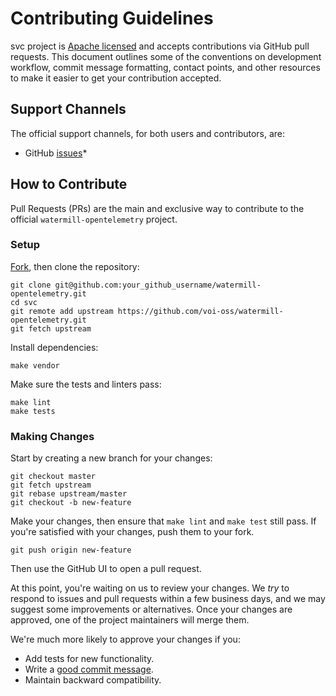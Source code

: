 # Contributing Guidelines

svc project is [Apache licensed](LICENSE.md) and accepts contributions via
GitHub pull requests. This document outlines some of the conventions on
development workflow, commit message formatting, contact points, and other
resources to make it easier to get your contribution accepted.


## Support Channels

The official support channels, for both users and contributors, are:

- GitHub [issues](https://github.com/voi-oss/watermill-opentelemetry/issues)*


## How to Contribute

Pull Requests (PRs) are the main and exclusive way to contribute to the
official `watermill-opentelemetry` project.


### Setup

[Fork][fork], then clone the repository:

```
git clone git@github.com:your_github_username/watermill-opentelemetry.git
cd svc
git remote add upstream https://github.com/voi-oss/watermill-opentelemetry.git
git fetch upstream
```

Install dependencies:

```
make vendor
```

Make sure the tests and linters pass:

```
make lint
make tests
```


### Making Changes

Start by creating a new branch for your changes:

```
git checkout master
git fetch upstream
git rebase upstream/master
git checkout -b new-feature
```

Make your changes, then ensure that `make lint` and `make test` still pass. If
you're satisfied with your changes, push them to your fork.

```
git push origin new-feature
```

Then use the GitHub UI to open a pull request.

At this point, you're waiting on us to review your changes. We *try* to respond
to issues and pull requests within a few business days, and we may suggest some
improvements or alternatives. Once your changes are approved, one of the
project maintainers will merge them.

We're much more likely to approve your changes if you:

* Add tests for new functionality.
* Write a [good commit message][commit-message].
* Maintain backward compatibility.

[fork]: https://github.com/uber-go/zap/fork
[open-issue]: https://github.com/voi-oss/svc/issues/new
[commit-message]: http://tbaggery.com/2008/04/19/a-note-about-git-commit-messages.html

